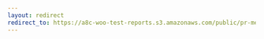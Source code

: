 ```yaml
---
layout: redirect
redirect_to: https://a8c-woo-test-reports.s3.amazonaws.com/public/pr-merge/45548/e2e/index.html
---
```

